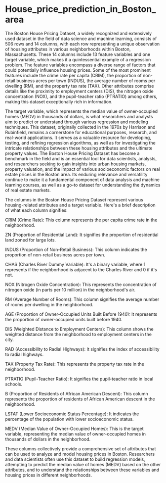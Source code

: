 # House_price_prediction_in_Boston_area
The Boston House Pricing Dataset, a widely recognized and extensively used dataset in the field of data science and machine learning, consists of 506 rows and 14 columns, with each row representing a unique observation of housing attributes in various neighborhoods within Boston, Massachusetts. These 14 columns include 13 feature variables and one target variable, which makes it a quintessential example of a regression problem. The feature variables encompass a diverse range of factors that could potentially influence housing prices. Some of the most prominent features include the crime rate per capita (CRIM), the proportion of non-retail business acres per town (INDUS), the average number of rooms per dwelling (RM), and the property tax rate (TAX). Other attributes comprise details like the proximity to employment centers (DIS), the nitrogen oxide concentration (NOX), and the pupil-teacher ratio (PTRATIO) among others, making this dataset exceptionally rich in information.

The target variable, which represents the median value of owner-occupied homes (MEDV) in thousands of dollars, is what researchers and analysts aim to predict or understand through various regression and modeling techniques. This dataset, originally collected in the 1970s by Harrison and Rubinfield, remains a cornerstone for educational purposes, research, and real-world applications. It serves as a valuable resource for developing, testing, and refining regression algorithms, as well as for investigating the intricate relationships between these housing attributes and the ultimate property values. The Boston House Pricing Dataset has become a benchmark in the field and is an essential tool for data scientists, analysts, and researchers seeking to gain insights into urban housing markets, property valuation, and the impact of various socioeconomic factors on real estate prices in the Boston area. Its enduring relevance and versatility continue to make it a fundamental component of data analysis and machine learning courses, as well as a go-to dataset for understanding the dynamics of real estate markets.

The columns in the Boston House Pricing Dataset represent various housing-related attributes and a target variable. Here's a brief description of what each column signifies:

CRIM (Crime Rate): This column represents the per capita crime rate in the neighborhood.

ZN (Proportion of Residential Land): It signifies the proportion of residential land zoned for large lots.

INDUS (Proportion of Non-Retail Business): This column indicates the proportion of non-retail business acres per town.

CHAS (Charles River Dummy Variable): It's a binary variable, where 1 represents if the neighborhood is adjacent to the Charles River and 0 if it's not.

NOX (Nitrogen Oxide Concentration): This represents the concentration of nitrogen oxide (in parts per 10 million) in the neighborhood's air.

RM (Average Number of Rooms): This column signifies the average number of rooms per dwelling in the neighborhood.

AGE (Proportion of Owner-Occupied Units Built Before 1940): It represents the proportion of owner-occupied units built before 1940.

DIS (Weighted Distance to Employment Centers): This column shows the weighted distance from the neighborhood to employment centers in the city.

RAD (Accessibility to Radial Highways): It signifies the index of accessibility to radial highways.

TAX (Property Tax Rate): This represents the property tax rate in the neighborhood.

PTRATIO (Pupil-Teacher Ratio): It signifies the pupil-teacher ratio in local schools.

B (Proportion of Residents of African American Descent): This column represents the proportion of residents of African American descent in the neighborhood.

LSTAT (Lower Socioeconomic Status Percentage): It indicates the percentage of the population with lower socioeconomic status.

MEDV (Median Value of Owner-Occupied Homes): This is the target variable, representing the median value of owner-occupied homes in thousands of dollars in the neighborhood.

These columns collectively provide a comprehensive set of attributes that can be used to analyze and model housing prices in Boston. Researchers and data scientists often use this dataset to build regression models, attempting to predict the median value of homes (MEDV) based on the other attributes, and to understand the relationships between these variables and housing prices in different neighborhoods.
